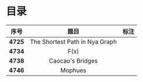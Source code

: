 # 目录

| 序号 | 题目 | 标注 |
| :-: | :-: | :-: |
| **4725** | The Shortest Path in Nya Graph |  |
| **4734** | F(x) |  |
| **4738** | Caocao's Bridges |  |
| **4746** | Mophues |  |
